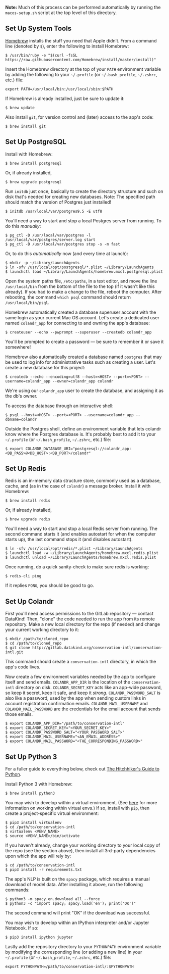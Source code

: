 **Note:** Much of this process can be performed automatically by running the `macos-setup.sh` script at the top level of this directory.


## Set Up System Tools

[Homebrew](http://brew.sh/) installs the stuff you need that Apple didn’t. From a command line (denoted by `$`), enter the following to install Homebrew:

```
$ /usr/bin/ruby -e "$(curl -fsSL https://raw.githubusercontent.com/Homebrew/install/master/install)"
```

Insert the Homebrew directory at the top of your `PATH` environment variable by adding the following to your `~/.profile` (or `~/.bash_profile`, `~/.zshrc`, etc.) file:

```
export PATH=/usr/local/bin:/usr/local/sbin:$PATH
```

If Homebrew is already installed, just be sure to update it:

```
$ brew update
```

Also install `git`, for version control and (later) access to the app's code:

```
$ brew install git
```


## Set Up PostgreSQL

Install with Homebrew:

```
$ brew install postgresql
```

Or, if already installed,

```
$ brew upgrade postgresql
```

Run `initdb` just once, basically to create the directory structure and such on disk that's needed for creating new databases. Note: The specified path should match the version of Postgres just installed!

```
$ initdb /usr/local/var/postgres9.5 -E utf8
```

You'll need a way to start and stop a local Postgres server from running. To do this _manually_:

```
$ pg_ctl -D /usr/local/var/postgres -l /usr/local/var/postgres/server.log start
$ pg_ctl -D /usr/local/var/postgres stop -s -m fast
```

Or, to do this _automatically_ now (and every time at launch):

```
$ mkdir -p ~/Library/LaunchAgents
$ ln -sfv /usr/local/opt/postgresql/*.plist ~/Library/LaunchAgents
$ launchctl load ~/Library/LaunchAgents/homebrew.mxcl.postgresql.plist
```

Open the system paths file, `/etc/paths`, in a text editor, and move the line `/usr/local/bin` from the bottom of the file to the top (if it wasn't like this already). If you had to make a change to the file, reboot the computer. After rebooting, the command `which psql` command should return `/usr/local/bin/psql`.

Homebrew automatically created a database superuser account with the same login as your current Mac OS account. Let's create a dedicated user named `colandr_app` for connecting to and owning the app's database:

```
$ createuser --echo --pwprompt --superuser --createdb colandr_app
```

You'll be prompted to create a password — be sure to remember it or save it somewhere!

Homebrew also automatically created a database named `postgres` that may be used to log info for administrative tasks such as creating a user. Let's create a new database for this project:

```
$ createdb --echo --encoding=utf8 --host=<HOST> --port=<PORT> --username=colandr_app --owner=colandr_app colandr
```

We're using our `colandr_app` user to create the database, and assigning it as the db's owner.

To access the database through an interactive shell:

```
$ psql --host=<HOST> --port=<PORT> --username=colandr_app --dbname=colandr
```

Outside the Postgres shell, define an environment variable that lets colandr know where the Postgres database is. It's probably best to add it to your `~/.profile` (or `~/.bash_profile`, `~/.zshrc`, etc.) file:

```
$ export COLANDR_DATABASE_URI="postgresql://colandr_app:<DB_PASS>@<DB_HOST>:<DB_PORT>/colandr"
```


## Set Up Redis

Redis is an in-memory data structure store, commonly used as a database, cache, and (as in the case of `colandr`) a message broker. Install it with Homebrew:

```
$ brew install redis
```

Or, if already installed,

```
$ brew upgrade redis
```

You'll need a way to start and stop a local Redis server from running. The second command starts it (and enables autostart for when the computer starts up), the last command stops it (and disables autostart).

```
$ ln -sfv /usr/local/opt/redis/*.plist ~/Library/LaunchAgents
$ launchctl load -w ~/Library/LaunchAgents/homebrew.mxcl.redis.plist
$ launchctl unload ~/Library/LaunchAgents/homebrew.mxcl.redis.plist
```

Once running, do a quick sanity-check to make sure redis is working:

```
$ redis-cli ping
```

If it replies `PONG`, you should be good to go.


## Set Up Colandr

First you'll need access permissions to the GitLab repository — contact DataKind! Then, "clone" the code needed to run the app from its remote repository. Make a new local directory for the repo (if needed) and change your current working directory to it:

```
$ mkdir /path/to/cloned_repo
$ cd /path/to/cloned_repo
$ git clone http://gitlab.datakind.org/conservation-intl/conservation-intl.git
```

This command should create a `conservation-intl` directory, in which the app's code lives.

Now create a few environment variables needed by the app to configure itself and send emails. `COLANDR_APP_DIR` is the location of the `conservation-intl` directory on disk. `COLANDR_SECRET_KEY` acts like an app-wide password, so keep it secret, keep it safe, and keep it _strong_. `COLANDR_PASSWORD_SALT` is also like a password, used by the app when sending custom links in account registration confirmation emails. `COLANDR_MAIL_USERNAME` and `COLANDR_MAIL_PASSWORD` are the credentials for the email account that sends those emails.

```
$ export COLANDR_APP_DIR="/path/to/conservation-intl"
$ export COLANDR_SECRET_KEY="<YOUR_SECRET_KEY>"
$ export COLANDR_PASSWORD_SALT="<YOUR_PASSWORD_SALT>"
$ export COLANDR_MAIL_USERNAME="<AN_EMAIL_ADDRESS>"
$ export COLANDR_MAIL_PASSWORD="<THE_CORRESPONDING_PASSWORD>"
```


## Set Up Python 3

For a fuller guide to everything below, check out [The Hitchhiker's Guide to Python](http://docs.python-guide.org/en/latest/).

Install Python 3 with Homebrew:

```
$ brew install python3
```

You may wish to develop within a virtual environment. (See [here](http://docs.python-guide.org/en/latest/dev/virtualenvs/?highlight=virtualenv) for more information on working within virtual envs.) If so, install with `pip`, then create a project-specific virtual environment:

```
$ pip3 install virtualenv
$ cd /path/to/conservation-intl
$ virtualenv <VENV_NAME>
$ source <VENV_NAME>/bin/activate
```

If you haven't already, change your working directory to your local copy of the repo (see the section above), then install all 3rd-party dependencies upon which the app will rely by:

```
$ cd /path/to/conservation-intl
$ pip3 install -r requirements.txt
```

The app's NLP is built on the `spacy` package, which requires a manual download of model data. After installing it above, run the following commands:

```
$ python3 -m spacy.en.download all --force
$ python3 -c "import spacy; spacy.load('en'); print('OK')"
```

The second command will print "OK" if the download was successful.

You may wish to develop within an IPython interpreter and/or Jupyter Notebook. If so:

```
$ pip3 install ipython jupyter
```

Lastly add the repository directory to your `PYTHONPATH` environment variable by modifying the corresponding line (or adding a new line) in your `~/.profile` (or `~/.bash_profile`, `~/.zshrc`, etc.) file:

```
export PYTHONPATH=/path/to/conservation-intl/:$PYTHONPATH
```
